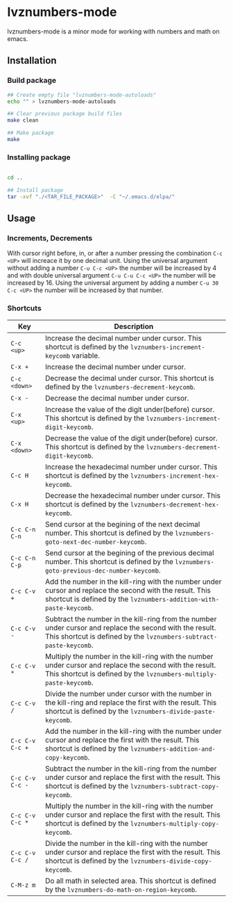 # lvznumbers-mode

lvznumbers-mode is a minor mode for working with numbers and math on emacs.

## Installation

### Build package

```bash
## Create empty file "lvznumbers-mode-autoloads"
echo "" > lvznumbers-mode-autoloads

## Clear previous package build files
make clean

## Make package
make
```

### Installing package

```bash

cd ..

## Install package
tar -xvf "./<TAR_FILE_PACKAGE>"  -C "~/.emacs.d/elpa/"

```

## Usage

### Increments, Decrements

With cursor right before, in, or after a number pressing the combination `C-c <UP>` will increace it by one decimal unit.
Using the universal argument without adding a number `C-u C-c <UP>` the number will be increased by 4 and with double universal argument `C-u C-u C-c <UP>` the number will be increased by 16.
Using the universal argument by adding a number `C-u 30 C-c <UP>` the number will be increased by that number.

### Shortcuts

Key | Description
--- | ---
`C-c <up>` | Increase the decimal number under cursor. This shortcut is defined by the `lvznumbers-increment-keycomb` variable.
`C-x +` | Increase the decimal number under cursor.
`C-c <down>` | Decrease the decimal under cursor. This shortcut is defined by the `lvznumbers-decrement-keycomb`.
`C-x -` | Decrease the decimal number under cursor.
`C-x <up>` | Increase the value of the digit under(before) cursor. This shortcut is defined by the `lvznumbers-increment-digit-keycomb`.
`C-x <down>` | Decrease the value of the digit under(before) cursor. This shortcut is defined by the `lvznumbers-decrement-digit-keycomb`.
`C-c H` |  Increase the hexadecimal number under cursor. This shortcut is defined by the `lvznumbers-increment-hex-keycomb`.
`C-x H` |  Decrease the hexadecimal number under cursor. This shortcut is defined by the `lvznumbers-decrement-hex-keycomb`.
`C-c C-n C-n` | Send cursor at the begining of the next decimal number. This shortcut is defined by the `lvznumbers-goto-next-dec-number-keycomb`.
`C-c C-n C-p` | Send cursor at the begining of the previous decimal number. This shortcut is defined by the `lvznumbers-goto-previous-dec-number-keycomb`.
`C-c C-v +` | Add the number in the kill-ring with the number under cursor and replace the second with the result. This shortcut is defined by the `lvznumbers-addition-with-paste-keycomb`.
`C-c C-v -` | Subtract the number in the kill-ring from the number under cursor and replace the second with the result. This shortcut is defined by the `lvznumbers-subtract-paste-keycomb`.
`C-c C-v *` | Multiply the number in the kill-ring with the number under cursor and replace the second with the result. This shortcut is defined by the `lvznumbers-multiply-paste-keycomb`.
`C-c C-v /` | Divide the number under cursor with  the number in the kill-ring and replace the first with the result. This shortcut is defined by the `lvznumbers-divide-paste-keycomb`.
`C-c C-v C-c +` | Add the number in the kill-ring with the number under cursor and replace the first with the result. This shortcut is defined by the `lvznumbers-addition-and-copy-keycomb`.
`C-c C-v C-c -` | Subtract the number in the kill-ring from the number under cursor and replace the first with the result. This shortcut is defined by the `lvznumbers-subtract-copy-keycomb`.
`C-c C-v C-c *` | Multiply the number in the kill-ring with the number under cursor and replace the first with the result. This shortcut is defined by the `lvznumbers-multiply-copy-keycomb`.
`C-c C-v C-c /` | Divide the number in the kill-ring with the number under cursor and replace the first with the result. This shortcut is defined by the `lvznumbers-divide-copy-keycomb`.
`C-M-z m` | Do all math in selected area.  This shortcut is defined by the `lvznumbers-do-math-on-region-keycomb`.